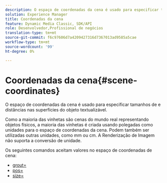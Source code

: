 ```yaml
---
description: O espaço de coordenadas da cena é usado para especificar tamanhos de e distâncias nas superfícies do objeto textualizável.
solution: Experience Manager
title: Coordenadas da cena
feature: Dynamic Media Classic, SDK/API
role: Desenvolvedor,Profissional de negócios
translation-type: tm+mt
source-git-commit: f6c97606d7a4209427316d7367013ad9585a5cae
workflow-type: tm+mt
source-wordcount: '99'
ht-degree: 0%

---
```



# Coordenadas da cena{#scene-coordinates}

O espaço de coordenadas da cena é usado para especificar tamanhos de e distâncias nas superfícies do objeto textualizável.

Como a maioria das vinhetas são cenas do mundo real representando objetos físicos, a maioria das vinhetas é criada usando polegadas como unidades para o espaço de coordenadas da cena. Podem também ser utilizadas outras unidades, como mm ou cm. A Renderização de Imagem não suporta a conversão de unidade.

Os seguintes comandos aceitam valores no espaço de coordenadas de cena:

* [grout=](../../../../../../ir-api/http-protocol/image-rendering-api-ref/c-ir-http-protocol-ref/c-ir-http-protocol-command-reference/r-ir-grout.md#reference-73651cbbbc344adba2626ef950d3672a)
* [pos=](../../../../../../ir-api/http-protocol/image-rendering-api-ref/c-ir-http-protocol-ref/c-ir-http-protocol-command-reference/r-ir-pos.md#reference-22c10904a0ce4c8bb41c2c78104221b8)
* [size=](../../../../../../ir-api/http-protocol/image-rendering-api-ref/c-ir-http-protocol-ref/c-ir-http-protocol-command-reference/r-ir-http-size.md#reference-1220d6fbcde4479aba91de7adacdc988)

